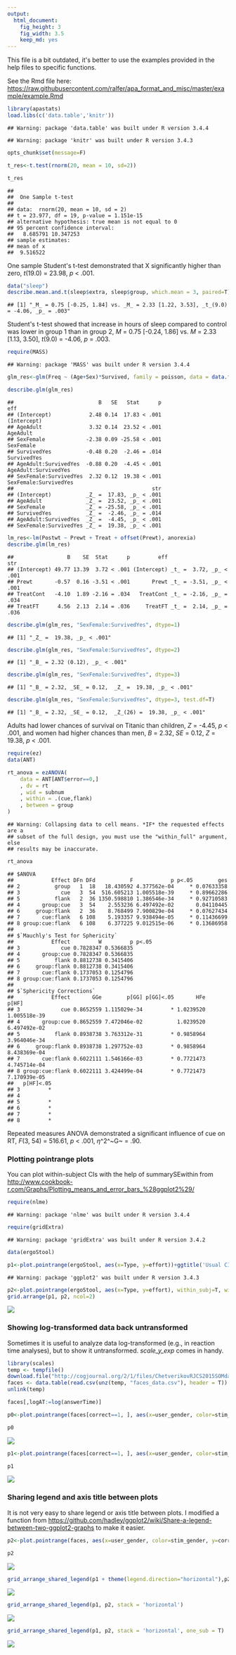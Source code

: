 ```yaml
---
output:
  html_document:
    fig_height: 3
    fig_width: 3.5
    keep_md: yes
---
```


This file is a bit outdated, it's better to use the examples provided in the help files to specific functions. 

See the Rmd file here: https://raw.githubusercontent.com/ralfer/apa_format_and_misc/master/example/example.Rmd


```r
library(apastats)
load.libs(c('data.table','knitr'))
```

```
## Warning: package 'data.table' was built under R version 3.4.4
```

```
## Warning: package 'knitr' was built under R version 3.4.3
```

```r
opts_chunk$set(message=F)
```

```r
t_res<-t.test(rnorm(20, mean = 10, sd=2))

t_res
```

```
## 
## 	One Sample t-test
## 
## data:  rnorm(20, mean = 10, sd = 2)
## t = 23.977, df = 19, p-value = 1.151e-15
## alternative hypothesis: true mean is not equal to 0
## 95 percent confidence interval:
##   8.685791 10.347253
## sample estimates:
## mean of x 
##  9.516522
```

One sample Student's t-test demonstrated that X significantly higher than zero, _t_(19.0) = 23.98, _p_ < .001.


```r
data("sleep")
describe.mean.and.t(sleep$extra, sleep$group, which.mean = 3, paired=T)
```

```
## [1] "_M_ = 0.75 [-0.25, 1.84] vs. _M_ = 2.33 [1.22, 3.53], _t_(9.0) = -4.06, _p_ = .003"
```

Student's t-test showed that increase in hours of sleep compared to control was lower in group 1 than in group 2, _M_ = 0.75 [-0.24, 1.86] vs. _M_ = 2.33 [1.13, 3.50], _t_(9.0) = -4.06, _p_ = .003. 



```r
require(MASS)
```

```
## Warning: package 'MASS' was built under R version 3.4.4
```

```r
glm_res<-glm(Freq ~ (Age+Sex)*Survived, family = poisson, data = data.frame(Titanic))

describe.glm(glm_res)
```

```
##                           B   SE   Stat      p                   eff
## (Intercept)            2.48 0.14  17.83 < .001           (Intercept)
## AgeAdult               3.32 0.14  23.52 < .001              AgeAdult
## SexFemale             -2.38 0.09 -25.58 < .001             SexFemale
## SurvivedYes           -0.48 0.20  -2.46 = .014           SurvivedYes
## AgeAdult:SurvivedYes  -0.88 0.20  -4.45 < .001  AgeAdult:SurvivedYes
## SexFemale:SurvivedYes  2.32 0.12  19.38 < .001 SexFemale:SurvivedYes
##                                            str
## (Intercept)           _Z_ =  17.83, _p_ < .001
## AgeAdult              _Z_ =  23.52, _p_ < .001
## SexFemale             _Z_ = -25.58, _p_ < .001
## SurvivedYes           _Z_ =  -2.46, _p_ = .014
## AgeAdult:SurvivedYes  _Z_ =  -4.45, _p_ < .001
## SexFemale:SurvivedYes _Z_ =  19.38, _p_ < .001
```

```r
lm_res<-lm(Postwt ~ Prewt + Treat + offset(Prewt), anorexia)
describe.glm(lm_res)
```

```
##                 B    SE  Stat      p         eff                     str
## (Intercept) 49.77 13.39  3.72 < .001 (Intercept) _t_ =  3.72, _p_ < .001
## Prewt       -0.57  0.16 -3.51 < .001       Prewt _t_ = -3.51, _p_ < .001
## TreatCont   -4.10  1.89 -2.16 = .034   TreatCont _t_ = -2.16, _p_ = .034
## TreatFT      4.56  2.13  2.14 = .036     TreatFT _t_ =  2.14, _p_ = .036
```


```r
describe.glm(glm_res, "SexFemale:SurvivedYes", dtype=1)
```

```
## [1] "_Z_ =  19.38, _p_ < .001"
```

```r
describe.glm(glm_res, "SexFemale:SurvivedYes", dtype=2)
```

```
## [1] "_B_ = 2.32 (0.12), _p_ < .001"
```

```r
describe.glm(glm_res, "SexFemale:SurvivedYes", dtype=3)
```

```
## [1] "_B_ = 2.32, _SE_ = 0.12,  _Z_ =  19.38, _p_ < .001"
```

```r
describe.glm(glm_res, "SexFemale:SurvivedYes", dtype=3, test.df=T)
```

```
## [1] "_B_ = 2.32, _SE_ = 0.12,  _Z_(26) =  19.38, _p_ < .001"
```

Adults had lower chances of survival on Titanic than children, _Z_ =  -4.45, _p_ < .001, and women had higher chances than men, _B_ = 2.32, _SE_ = 0.12,  _Z_ =  19.38, _p_ < .001. 


```r
require(ez)
data(ANT)

rt_anova = ezANOVA(
    data = ANT[ANT$error==0,]
    , dv = rt
    , wid = subnum
    , within = .(cue,flank)
    , between = group
)
```

```
## Warning: Collapsing data to cell means. *IF* the requested effects are a
## subset of the full design, you must use the "within_full" argument, else
## results may be inaccurate.
```

```r
rt_anova
```

```
## $ANOVA
##            Effect DFn DFd           F            p p<.05        ges
## 2           group   1  18   18.430592 4.377562e-04     * 0.07633358
## 3             cue   3  54  516.605213 1.005518e-39     * 0.89662286
## 5           flank   2  36 1350.598810 1.386546e-34     * 0.92710583
## 4       group:cue   3  54    2.553236 6.497492e-02       0.04110445
## 6     group:flank   2  36    8.768499 7.900829e-04     * 0.07627434
## 7       cue:flank   6 108    5.193357 9.938494e-05     * 0.11436699
## 8 group:cue:flank   6 108    6.377225 9.012515e-06     * 0.13686958
## 
## $`Mauchly's Test for Sphericity`
##            Effect         W         p p<.05
## 3             cue 0.7828347 0.5366835      
## 4       group:cue 0.7828347 0.5366835      
## 5           flank 0.8812738 0.3415406      
## 6     group:flank 0.8812738 0.3415406      
## 7       cue:flank 0.1737053 0.1254796      
## 8 group:cue:flank 0.1737053 0.1254796      
## 
## $`Sphericity Corrections`
##            Effect       GGe        p[GG] p[GG]<.05       HFe        p[HF]
## 3             cue 0.8652559 1.115029e-34         * 1.0239520 1.005518e-39
## 4       group:cue 0.8652559 7.472046e-02           1.0239520 6.497492e-02
## 5           flank 0.8938738 3.763312e-31         * 0.9858964 3.964046e-34
## 6     group:flank 0.8938738 1.297752e-03         * 0.9858964 8.438369e-04
## 7       cue:flank 0.6022111 1.546166e-03         * 0.7721473 4.745714e-04
## 8 group:cue:flank 0.6022111 3.424499e-04         * 0.7721473 7.170939e-05
##   p[HF]<.05
## 3         *
## 4          
## 5         *
## 6         *
## 7         *
## 8         *
```

Repeated measures ANOVA demonstrated a significant influence of cue on RT, _F_(3, 54) = 516.61, _p_ < .001, $\eta$^2^~G~ = .90. 

### Plotting pointrange plots

You can plot within-subject CIs with the help of summarySEwithin from http://www.cookbook-r.com/Graphs/Plotting_means_and_error_bars_%28ggplot2%29/


```r
require(nlme)
```

```
## Warning: package 'nlme' was built under R version 3.4.4
```

```r
require(gridExtra)
```

```
## Warning: package 'gridExtra' was built under R version 3.4.2
```

```r
data(ergoStool)

p1<-plot.pointrange(ergoStool, aes(x=Type, y=effort))+ggtitle('Usual CIs')
```

```
## Warning: package 'ggplot2' was built under R version 3.4.3
```

```r
p2<-plot.pointrange(ergoStool, aes(x=Type, y=effort), within_subj=T, wid='Subject')+ggtitle('Within-subject CIs')
grid.arrange(p1, p2, ncol=2)
```

![](example_files/figure-html/pointrange_plots-1.png)<!-- -->

### Showing log-transformed data back untransformed

Sometimes it is useful to analyze data log-transformed (e.g., in reaction time analyses), but to show it untransformed. _scale_y_exp_ comes in handy.


```r
library(scales)
temp <- tempfile()
download.file("http://cogjournal.org/2/1/files/ChetverikovRJCS2015SOMdata.zip",temp)
faces <- data.table(read.csv(unz(temp, "faces_data.csv"), header = T))
unlink(temp)

faces[,logAT:=log(answerTime)]

p0<-plot.pointrange(faces[correct==1, ], aes(x=user_gender, color=stim_gender, y=logAT), wid='uid')+ylab('Log RT')

p0
```

![](example_files/figure-html/unnamed-chunk-7-1.png)<!-- -->

```r
p1<-plot.pointrange(faces[correct==1, ], aes(x=user_gender, color=stim_gender, y=logAT), wid='uid')+scale_y_exp(digits=2)+labs(x="Participant's gender", color="Face Gender", y='Untransformed RT')

p1
```

![](example_files/figure-html/unnamed-chunk-7-2.png)<!-- -->

### Sharing legend and axis title between plots

It is not very easy to share legend or axis title between plots. I modified a function from https://github.com/hadley/ggplot2/wiki/Share-a-legend-between-two-ggplot2-graphs to make it easier. 


```r
p2<-plot.pointrange(faces, aes(x=user_gender, color=stim_gender, y=correct), wid='uid')+labs(x="Participant's gender", color="Face Gender" ,y='Accuracy')

p2
```

![](example_files/figure-html/unnamed-chunk-8-1.png)<!-- -->

```r
grid_arrange_shared_legend(p1 + theme(legend.direction="horizontal"),p2)
```

![](example_files/figure-html/unnamed-chunk-9-1.png)<!-- -->

```r
grid_arrange_shared_legend(p1, p2, stack = 'horizontal')
```

![](example_files/figure-html/unnamed-chunk-10-1.png)<!-- -->

```r
grid_arrange_shared_legend(p1, p2, stack = 'horizontal', one_sub = T)
```

![](example_files/figure-html/unnamed-chunk-10-2.png)<!-- -->
